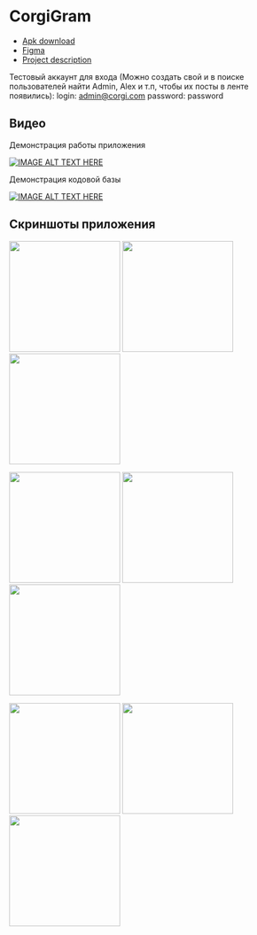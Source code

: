 # CorgiGram
* [Apk download](https://drive.google.com/file/d/1m6FXXDkZNpCu1dcHaWW3tW0JIMX30b_8/view?usp=sharing)
* [Figma](https://www.figma.com/file/pxGt1wmaDiOb6d6lVogfcL/CorgiGram?node-id=0%3A1)
* [Project description](https://docs.google.com/document/d/1UU77Yh_ths_IOo_140wtJ457QE2lhZ430FDd5fjSm5o/edit?usp=sharing)

Тестовый аккаунт для входа (Можно создать свой и в поиске пользователей найти Admin, Alex и т.п, чтобы их посты в ленте появились):
login: admin@corgi.com
password: password

## Видео

Демонстрация работы приложения

[![IMAGE ALT TEXT HERE](https://img.youtube.com/vi/jyMsmeKMWss/0.jpg)](https://www.youtube.com/watch?v=jyMsmeKMWss)

Демонстрация кодовой базы

[![IMAGE ALT TEXT HERE](https://img.youtube.com/vi/ZXdXhyfsPeA/0.jpg)](https://www.youtube.com/watch?v=ZXdXhyfsPeA)

## Скриншоты приложения

<img src="https://user-images.githubusercontent.com/22119456/120373831-7e958f80-c321-11eb-8a51-b6478f9a9bc9.png" width="200"> <img src="https://user-images.githubusercontent.com/22119456/120373836-7fc6bc80-c321-11eb-8519-30c71097eced.png" width="200"> <img src="https://user-images.githubusercontent.com/22119456/120373838-805f5300-c321-11eb-865f-113aa2dd141e.png" width="200">

<img src="https://user-images.githubusercontent.com/22119456/120373839-81908000-c321-11eb-956b-c15a1babb6fa.png" width="200"> <img src="https://user-images.githubusercontent.com/22119456/120373842-81908000-c321-11eb-91d4-697829af6b28.png" width="200"> <img src="https://user-images.githubusercontent.com/22119456/120373844-82291680-c321-11eb-901c-032a51c12d08.png" width="200">

<img src="https://user-images.githubusercontent.com/22119456/120373845-82c1ad00-c321-11eb-84b8-ddedc97b15de.png" width="200"> <img src="https://user-images.githubusercontent.com/22119456/120373847-835a4380-c321-11eb-9c94-59503a4ead95.png" width="200"> <img src="https://user-images.githubusercontent.com/22119456/120373850-83f2da00-c321-11eb-94db-75e2721987d7.png" width="200">
